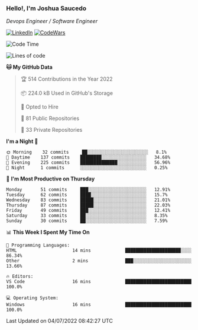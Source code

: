 ### Hello!, I'm Joshua Saucedo
*Devops Engineer / Software Engineer*  

[![LinkedIn](https://img.shields.io/badge/LinkedIn-0073b1?logo=linkedin&style=flat-square&logoColor=white)](https://www.linkedin.com/in/joshua-nathanael-saucedo-uriarte-bb0336169/)
[![CodeWars](https://www.codewars.com/users/joshuansu0897/badges/micro)](https://www.codewars.com/users/joshuansu0897)

<!--START_SECTION:waka-->
![Code Time](http://img.shields.io/badge/Code%20Time-0%20secs-blue)

![Lines of code](https://img.shields.io/badge/From%20Hello%20World%20I%27ve%20Written-2%20Million%20lines%20of%20code-blue)

**🐱 My GitHub Data** 

> 🏆 514 Contributions in the Year 2022
 > 
> 📦 224.0 kB Used in GitHub's Storage 
 > 
> 💼 Opted to Hire
 > 
> 📜 81 Public Repositories 
 > 
> 🔑 33 Private Repositories  
 > 
**I'm a Night 🦉** 

```text
🌞 Morning    32 commits     ██░░░░░░░░░░░░░░░░░░░░░░░   8.1% 
🌆 Daytime    137 commits    ████████░░░░░░░░░░░░░░░░░   34.68% 
🌃 Evening    225 commits    ██████████████░░░░░░░░░░░   56.96% 
🌙 Night      1 commits      ░░░░░░░░░░░░░░░░░░░░░░░░░   0.25%

```
📅 **I'm Most Productive on Thursday** 

```text
Monday       51 commits     ███░░░░░░░░░░░░░░░░░░░░░░   12.91% 
Tuesday      62 commits     ████░░░░░░░░░░░░░░░░░░░░░   15.7% 
Wednesday    83 commits     █████░░░░░░░░░░░░░░░░░░░░   21.01% 
Thursday     87 commits     █████░░░░░░░░░░░░░░░░░░░░   22.03% 
Friday       49 commits     ███░░░░░░░░░░░░░░░░░░░░░░   12.41% 
Saturday     33 commits     ██░░░░░░░░░░░░░░░░░░░░░░░   8.35% 
Sunday       30 commits     ██░░░░░░░░░░░░░░░░░░░░░░░   7.59%

```


📊 **This Week I Spent My Time On** 

```text
💬 Programming Languages: 
HTML                     14 mins             █████████████████████░░░░   86.34% 
Other                    2 mins              ███░░░░░░░░░░░░░░░░░░░░░░   13.66%

🔥 Editors: 
VS Code                  16 mins             █████████████████████████   100.0%

💻 Operating System: 
Windows                  16 mins             █████████████████████████   100.0%

```


 Last Updated on 04/07/2022 08:42:27 UTC
<!--END_SECTION:waka-->
